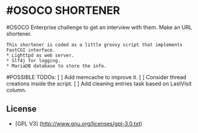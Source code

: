 #OSOCO SHORTENER  
==============

#OSOCO Enterprise challenge to get an interview with them. Make an URL shortener.

    This shortener is coded as a little groovy script that implements FastCGI interface. 
    * Lighttpd as web server.
    * Slf4j for logging.
    * MariaDB database to store the info. 

#POSSIBLE TODOs: 
    [ ] Add memcache to improve it. 
    [ ] Consider thread creations inside the script. 
    [ ] Add cleaning entries task based on LastVisit column.
    
## License

* [GPL V3] (http://www.gnu.org/licenses/gpl-3.0.txt)

